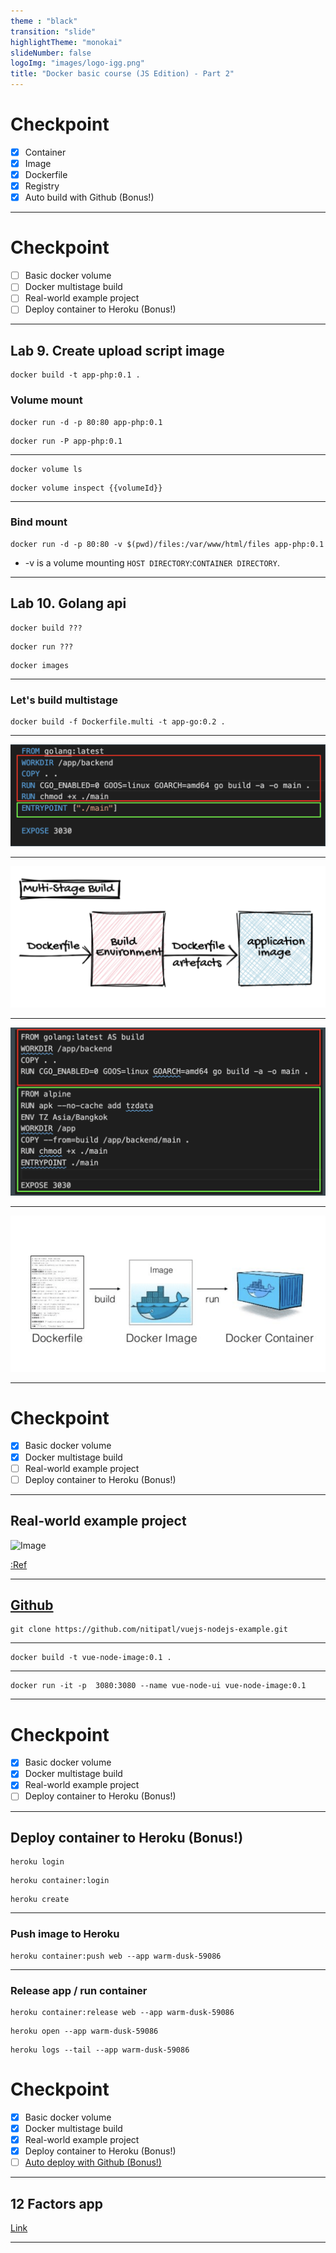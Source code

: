 ```yaml
---
theme : "black"
transition: "slide"
highlightTheme: "monokai"
slideNumber: false
logoImg: "images/logo-igg.png"
title: "Docker basic course (JS Edition) - Part 2"
---
```


# Checkpoint

- [x] Container
- [x] Image
- [x] Dockerfile
- [x] Registry
- [x] Auto build with Github (Bonus!)

---

# Checkpoint

- [ ] Basic docker volume
- [ ] Docker multistage build
- [ ] Real-world example project
- [ ] Deploy container to Heroku (Bonus!)

---

## Lab 9. Create upload script image

```
docker build -t app-php:0.1 .
```

### Volume mount

```
docker run -d -p 80:80 app-php:0.1
```

```
docker run -P app-php:0.1
```

---

```
docker volume ls
```

```
docker volume inspect {{volumeId}}
```

---

### Bind mount

```
docker run -d -p 80:80 -v $(pwd)/files:/var/www/html/files app-php:0.1
```

- -v is a volume mounting `HOST DIRECTORY`:`CONTAINER DIRECTORY`.

---

## Lab 10. Golang api

```
docker build ???
```

```
docker run ???
```

```
docker images
```

---

### Let's build multistage

```
docker build -f Dockerfile.multi -t app-go:0.2 .
```

---

![Image](images/03.04.png)

---


![Image](images/03.05.png)

---


![Image](images/03.06.png)

---


![Image](images/03.07.png)

---

# Checkpoint

- [x] Basic docker volume
- [x] Docker multistage build
- [ ] Real-world example project
- [ ] Deploy container to Heroku (Bonus!)

---

## Real-world example project

![Image](https://miro.medium.com/max/4800/0*6T9WJA6nqmF-t2r1.gif)

[:Ref](https://medium.com/bb-tutorials-and-thoughts/dockerizing-vue-app-with-nodejs-backend-33645f0f50ec)

---

## [Github](https://github.com/nitipatl/vuejs-nodejs-example)

```
git clone https://github.com/nitipatl/vuejs-nodejs-example.git
```

---

```
docker build -t vue-node-image:0.1 .
```

---

```
docker run -it -p  3080:3080 --name vue-node-ui vue-node-image:0.1
```

---

# Checkpoint

- [x] Basic docker volume
- [x] Docker multistage build
- [x] Real-world example project
- [ ] Deploy container to Heroku (Bonus!)

---

## Deploy container to Heroku (Bonus!)

```
heroku login
```

```
heroku container:login
```

```
heroku create
```

---

### Push image to Heroku

```
heroku container:push web --app warm-dusk-59086
```

---

### Release app / run container 

```
heroku container:release web --app warm-dusk-59086
```

```
heroku open --app warm-dusk-59086
```

```
heroku logs --tail --app warm-dusk-59086
```

# Checkpoint

- [x] Basic docker volume
- [x] Docker multistage build
- [x] Real-world example project
- [x] Deploy container to Heroku (Bonus!)
- [ ] [Auto deploy with Github (Bonus!)](https://dev.to/heroku/deploying-to-heroku-from-github-actions-29ej)

---

## 12 Factors app

[Link](images/03.08.png)

---